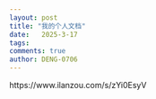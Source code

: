 ```yaml
---
layout: post
title: "我的个人文档"
date:   2025-3-17
tags: 
comments: true
author: DENG-0706
---
```

<p>https://www.ilanzou.com/s/zYi0EsyV</p>
